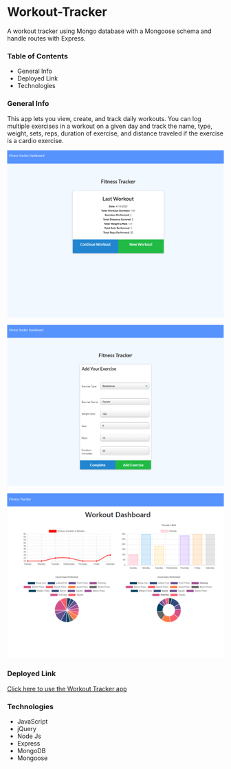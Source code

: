 # Workout-Tracker
A workout tracker using Mongo database with a Mongoose schema and handle routes with Express.

### Table of Contents
* General Info
* Deployed Link
* Technologies

### General Info
This app lets you view, create, and track daily workouts. You can log multiple exercises in a workout on a given day and track the name, type, weight, sets, reps, duration of exercise, and distance traveled if the exercise is a cardio exercise.

![Workout Tracker](public/assets/images/workout.png)

![Exercise](public/assets/images/exercise.png)

![Stats](public/assets/images/stats.png)

### Deployed Link
[Click here to use the Workout Tracker app](https://radiant-atoll-32206.herokuapp.com/)

### Technologies
* JavaScript
* jQuery
* Node Js
* Express
* MongoDB
* Mongoose